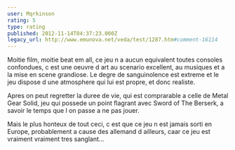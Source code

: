 ```yaml
---
user: Mqrkinson
rating: 5
type: rating
published: 2012-11-14T04:37:23.000Z
legacy_url: http://www.emunova.net/veda/test/1287.htm#comment-16114
---
```

Moitie film, moitie beat em all, ce jeu n a aucun equivalent toutes consoles confondues, c est une oeuvre d art au scenario excellent, au musiques et a la mise en scene grandiose. Le degre de sanguinolence est extreme et le jeu dispose d une atmosphere qui lui est propre, et donc realiste.

Apres on peut regretter la duree de vie, qui est comprarable a celle de Metal Gear Solid, jeu qui possede un point flagrant avec Sword of The Berserk, a savoir le temps que l on passe a ne pas jouer.

Mais le plus honteux de tout ceci, c est que ce jeu n est jamais sorti en Europe, probablement a cause des allemand d ailleurs, caar ce jeu est vraiment vraiment tres sanglant...